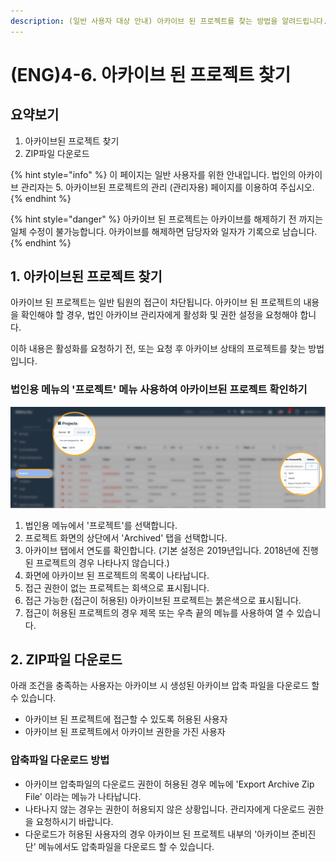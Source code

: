```yaml
---
description: (일반 사용자 대상 안내) 아카이브 된 프로젝트를 찾는 방법을 알려드립니다.
---
```


# \(ENG\)4-6. 아카이브 된 프로젝트 찾기

## 요약보기

1. 아카이브된 프로젝트 찾기  
2. ZIP파일 다운로드 

{% hint style="info" %}
이 페이지는 일반 사용자를 위한 안내입니다. 법인의 아카이브 관리자는 5. 아카이브된 프로젝트의 관리 \(관리자용\) 페이지를 이용하여 주십시오.
{% endhint %}

{% hint style="danger" %}
아카이브 된 프로젝트는 아카이브를 해제하기 전 까지는 일체 수정이 불가능합니다. 아카이브를 해제하면 담당자와 일자가 기록으로 남습니다.
{% endhint %}

## 1. 아카이브된 프로젝트 찾기

아카이브 된 프로젝트는 일반 팀원의 접근이 차단됩니다. 아카이브 된 프로젝트의 내용을 확인해야 할 경우, 법인 아카이브 관리자에게 활성화 및 권한 설정을 요청해야 합니다.

이하 내용은 활성화를 요청하기 전, 또는 요청 후 아카이브 상태의 프로젝트를 찾는 방법입니다.

### **법인용 메뉴의 '프로젝트'  메뉴 사용하여 아카이브된 프로젝트 확인하기**

![&#xBC95;&#xC778;&#xC6A9; &#xBA54;&#xB274; &amp;gt; &#xD504;&#xB85C;&#xC81D;&#xD2B8; &#xBA54;&#xB274; &amp;gt; &#xC544;&#xCE74;&#xC774;&#xBE0C; &#xD0ED; &#xC120;&#xD0DD;](../../../.gitbook/assets/projects_screen_for_ua.jpg)

1. 법인용 메뉴에서 '프로젝트'를 선택합니다. 
2. 프로젝트 화면의 상단에서 'Archived' 탭을 선택합니다. 
3. 아카이브 탭에서 연도를 확인합니다. \(기본 설정은 2019년입니다. 2018년에 진행된 프로젝트의 경우 나타나지 않습니다.\) 
4. 화면에 아카이브 된 프로젝트의 목록이 나타납니다.
5. 접근 권한이 없는 프로젝트는 회색으로 표시됩니다.
6. 접근 가능한 \(접근이 허용된\) 아카이브된 프로젝트는 붉은색으로 표시됩니다. 
7. 접근이 허용된 프로젝트의 경우 제목 또는 우측 끝의 메뉴를 사용하여 열 수 있습니다. 

## 2. ZIP파일 다운로드

아래 조건을 충족하는 사용자는 아카이브 시 생성된 아카이브 압축 파일을 다운로드 할 수 있습니다.

* 아카이브 된 프로젝트에 접근할 수 있도록 허용된 사용자 
* 아카이브 된 프로젝트에서 아카이브 권한을 가진 사용자 

### 압축파일 다운로드 방법

* 아카이브 압축파일의 다운로드 권한이 허용된 경우 메뉴에  'Export Archive Zip File' 이라는 메뉴가 나타납니다. 
* 나타나지 않는 경우는 권한이 허용되지 않은 상황입니다. 관리자에게 다운로드 권한을 요청하시기 바랍니다.
* 다운로드가 허용된 사용자의 경우 아카이브 된 프로젝트 내부의 '아카이브 준비진단' 메뉴에서도 압축파일을 다운로드 할 수 있습니다. 

